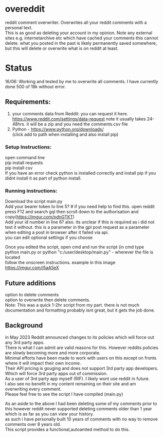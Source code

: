 # overeddit   
reddit comment overwriter. Overwrites all your reddit comments with a personal text.    
This is as good as deleting your account in my opinion.
Note any external sites e.g. internetarchive etc which have cached your comments this cannot delete. what you posted in the past is likely permanently saved somewhere, but this will delete or overwrite what is on reddit at least.

# Status   
16/06: Working and tested by me to overwrite all comments. I have currently done 500 of 18k without error.    

## Requirements:   
1. your comments data from Reddit: you can request it here.   
   https://www.reddit.com/settings/data-request
   note it usually takes 24-48hrs. it will be a zip and you need the comments.csv file   
3. Python - https://www.python.org/downloads/   
   (click add to path when installing and also install pip)   
 
### Setup Instructions:   
open command line   
pip install requests   
pip install csv   
If you have an error check python is installed correctly and install pip if you didnt install it as part of python install.
   
### Running instructions:   
Download the script main.py   
Add your bearer token to line 5? # if you need help to find this. open reddit press F12 and search gql then scroll down to the authorisation and copy(https://imgur.com/pdnGTKT)   
Add your id number in line 6? also. its unclear if this is required as i did not test it without. this is a parameter in the gpl post request as a parameter when editing a post in browser after it failed via api.   
you can edit optional settings if you choose   
   
Once you edited the script, open cmd and run the script (in cmd type python main.py or python "c:/user/desktop/main.py" - wherever the file is located   
follow the onscreen instructions. example in this image   
https://imgur.com/j5aA5eX   
   
## Future additions    
option to delete comments    
option to overwrite then delete comments.    
Note: This was a quick 1-2hr script from my part. there is not much documentation and formatting probably isnt great, but it gets the job done.
   
## Background    
in May 2023 Reddit announced changes to its policies which will force out any 3rd party apps.   
There is what I can admit are valid reasons for this. However reddits policies are slowly becoming more and more corporate.    
Minimal efforts have been made to work with users on this except on fronts where it will impact their own income.    
Their API pricing is gouging and does not support 3rd party app developers. Which will force 3rd party apps out of commission.    
As a user of 3rd party app myself (RIF). I likely wont use reddit in future.    
I also see no benefit in my content remaining on their site and am overwriting every comment.    
Please feel free to see the script I have compiled (main.py)   
   
As an aside to the above I had been deleting some of my comments prior to this however reddit never supported deleting comments older than 1 year which is as far as you can view your history.    
as such i have personally built 10 years of comments with no way to remove comments over 8 years old.    
This script provides a functional,autoamted method to do this.   
